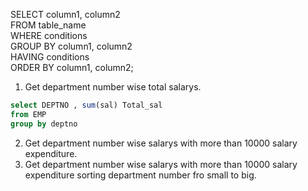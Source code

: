 SELECT column1, column2   
FROM table_name  
WHERE conditions   
GROUP BY column1, column2   
HAVING conditions  
ORDER BY column1, column2;

1. Get department number wise total salarys.

  ``` SQL 
  select DEPTNO , sum(sal) Total_sal 
from EMP
group by deptno
```

2. Get department number wise salarys with more than 10000 salary expenditure.
3. Get department number wise salarys with more than 10000 salary expenditure sorting department number fro small to big.
